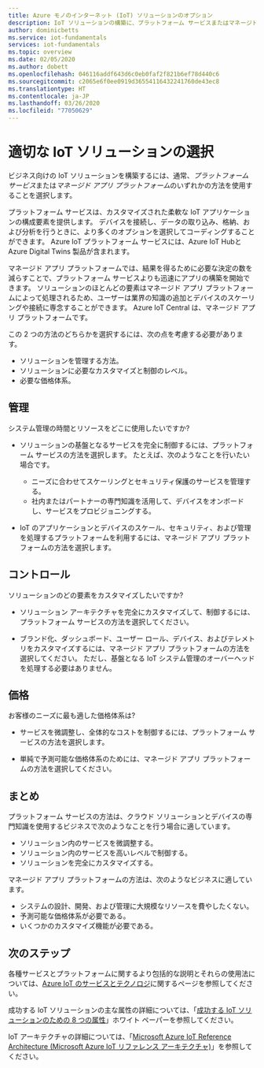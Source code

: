 ```yaml
---
title: Azure モノのインターネット (IoT) ソリューションのオプション
description: IoT ソリューションの構築に、プラットフォーム サービスまたはマネージド アプリ プラットフォームのどちらの方法を選択するかに関するガイダンス。 プラットフォーム サービスの方法では、IoT Hub や Digital Twins などのサービスを構成要素として使用します。 マネージド アプリ プラットフォームの方法では、IoT Central を使用してすぐに開始できます。
author: dominicbetts
ms.service: iot-fundamentals
services: iot-fundamentals
ms.topic: overview
ms.date: 02/05/2020
ms.author: dobett
ms.openlocfilehash: 046116addf643d6c0eb0faf2f821b6ef78d440c6
ms.sourcegitcommit: c2065e6f0ee0919d36554116432241760de43ec8
ms.translationtype: HT
ms.contentlocale: ja-JP
ms.lasthandoff: 03/26/2020
ms.locfileid: "77050629"
---
```

# <a name="choose-the-right-iot-solution"></a>適切な IoT ソリューションの選択

ビジネス向けの IoT ソリューションを構築するには、通常、*プラットフォーム サービス*または*マネージド アプリ プラットフォーム*のいずれかの方法を使用することを選択します。

プラットフォーム サービスは、カスタマイズされた柔軟な IoT アプリケーションの構成要素を提供します。 デバイスを接続し、データの取り込み、格納、および分析を行うときに、より多くのオプションを選択してコーディングすることができます。 Azure IoT プラットフォーム サービスには、Azure IoT Hubと Azure Digital Twins 製品が含まれます。

マネージド アプリ プラットフォームでは、結果を得るために必要な決定の数を減らすことで、プラットフォーム サービスよりも迅速にアプリの構築を開始できます。 ソリューションのほとんどの要素はマネージド アプリ プラットフォームによって処理されるため、ユーザーは業界の知識の追加とデバイスのスケーリングや接続に専念することができます。 Azure IoT Central は、マネージド アプリ プラットフォームです。

この 2 つの方法のどちらかを選択するには、次の点を考慮する必要があります。

- ソリューションを管理する方法。
- ソリューションに必要なカスタマイズと制御のレベル。
- 必要な価格体系。

## <a name="management"></a>管理

システム管理の時間とリソースをどこに使用したいですか? 

- ソリューションの基盤となるサービスを完全に制御するには、プラットフォーム サービスの方法を選択します。 たとえば、次のようなことを行いたい場合です。

    - ニーズに合わせてスケーリングとセキュリティ保護のサービスを管理する。
    - 社内またはパートナーの専門知識を活用して、デバイスをオンボードし、サービスをプロビジョニングする。

- IoT のアプリケーションとデバイスのスケール、セキュリティ、および管理を処理するプラットフォームを利用するには、マネージド アプリ プラットフォームの方法を選択します。

## <a name="control"></a>コントロール

ソリューションのどの要素をカスタマイズしたいですか?

- ソリューション アーキテクチャを完全にカスタマイズして、制御するには、プラットフォーム サービスの方法を選択してください。

- ブランド化、ダッシュボード、ユーザー ロール、デバイス、およびテレメトリをカスタマイズするには、マネージド アプリ プラットフォームの方法を選択してください。 ただし、基盤となる IoT システム管理のオーバーヘッドを処理する必要はありません。

## <a name="pricing"></a>価格

お客様のニーズに最も適した価格体系は?

- サービスを微調整し、全体的なコストを制御するには、プラットフォーム サービスの方法を選択します。

- 単純で予測可能な価格体系のためには、マネージド アプリ プラットフォームの方法を選択してください。

## <a name="summary"></a>まとめ

プラットフォーム サービスの方法は、クラウド ソリューションとデバイスの専門知識を使用するビジネスで次のようなことを行う場合に適しています。

- ソリューション内のサービスを微調整する。
- ソリューション内のサービスを高いレベルで制御する。
- ソリューションを完全にカスタマイズする。

マネージド アプリ プラットフォームの方法は、次のようなビジネスに適しています。

- システムの設計、開発、および管理に大規模なリソースを費やしたくない。
- 予測可能な価格体系が必要である。
- いくつかのカスタマイズ機能が必要である。

## <a name="next-steps"></a>次のステップ

各種サービスとプラットフォームに関するより包括的な説明とそれらの使用法については、[Azure IoT のサービスとテクノロジ](iot-services-and-technologies.md)に関するページを参照してください。

成功する IoT ソリューションの主な属性の詳細については、「[成功する IoT ソリューションのための 8 つの属性](https://aka.ms/8attributes)」ホワイト ペーパーを参照してください。

IoT アーキテクチャの詳細については、「[Microsoft Azure IoT Reference Architecture (Microsoft Azure IoT リファレンス アーキテクチャ)](https://aka.ms/iotrefarchitecture)」を参照してください。

